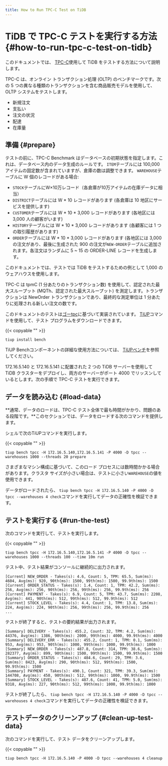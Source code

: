 ```yaml
---
title: How to Run TPC-C Test on TiDB
---
```


# TiDB で TPC-C テストを実行する方法 {#how-to-run-tpc-c-test-on-tidb}

このドキュメントでは、 [TPC-C](http://www.tpc.org/tpcc/)使用して TiDB をテストする方法について説明します。

TPC-C は、オンライン トランザクション処理 (OLTP) のベンチマークです。次の 5 つの異なる種類のトランザクションを含む商品販売モデルを使用して、OLTP システムをテストします。

-   新規注文
-   支払い
-   注文の状況
-   配達
-   在庫量

## 準備 {#prepare}

テストの前に、TPC-C Benchmark はデータベースの初期状態を指定します。これは、データベース内のデータ生成のルールです。 `ITEM`テーブルには 100,000 アイテムの固定数が含まれていますが、倉庫の数は調整できます。 `WAREHOUSE`テーブルに W 個のレコードがある場合:

-   `STOCK`テーブルにW×10万レコード（各倉庫が10万アイテムの在庫データに相当）
-   `DISTRICT`テーブルには W * 10 レコードがあります (各倉庫は 10 地区にサービスを提供します)
-   `CUSTOMER`テーブルには W * 10 * 3,000 レコードがあります (各地区には 3,000 人の顧客がいます)
-   `HISTORY`テーブルには W * 10 * 3,000 レコードがあります (各顧客には 1 つの取引履歴があります)
-   `ORDER`テーブルには W * 10 * 3,000 レコードがあります (各地区には 3,000 の注文があり、最後に生成された 900 の注文が`NEW-ORDER`テーブルに追加されます。各注文はランダムに 5 ~ 15 の ORDER-LINE レコードを生成します。

このドキュメントでは、テストでは TiDB をテストするための例として 1,000 のウェアハウスを使用します。

TPC-C は tpmC (1 分あたりのトランザクション数) を使用して、認定された最大スループット (MQTh、認定された最大スループット) を測定します。トランザクションは NewOrder トランザクションであり、最終的な測定単位は 1 分あたりに処理される新しい注文の数です。

このドキュメントのテストは[ゴーtpc](https://github.com/pingcap/go-tpc)に基づいて実装されています。 [TiUP](/tiup/tiup-overview.md)コマンドを使用して、テスト プログラムをダウンロードできます。

{{< copyable "" >}}

```shell
tiup install bench
```

TiUP Benchコンポーネントの詳細な使用方法については、 [TiUPベンチ](/tiup/tiup-bench.md)を参照してください。

172.16.5.140 と 172.16.5.141 に配置された 2 つの TiDB サーバーを使用して TiDB クラスターをデプロイし、両方のサーバーがポート 4000 でリッスンしているとします。次の手順で TPC-C テストを実行できます。

## データを読み込む {#load-data}

**通常、データのロードは、TPC-C テスト全体で最も時間がかかり、問題のある段階です。**このセクションでは、データをロードする次のコマンドを提供します。

シェルで次のTiUPコマンドを実行します。

{{< copyable "" >}}

```shell
tiup bench tpcc -H 172.16.5.140,172.16.5.141 -P 4000 -D tpcc --warehouses 1000 --threads 20 prepare
```

さまざまなマシン構成に基づいて、このロード プロセスには数時間かかる場合があります。クラスタ サイズが小さい場合は、テストに小さい`WAREHOUSE`の値を使用できます。

データがロードされたら、 `tiup bench tpcc -H 172.16.5.140 -P 4000 -D tpcc --warehouses 4 check`コマンドを実行してデータの正確性を検証できます。

## テストを実行する {#run-the-test}

次のコマンドを実行して、テストを実行します。

{{< copyable "" >}}

```shell
tiup bench tpcc -H 172.16.5.140,172.16.5.141 -P 4000 -D tpcc --warehouses 1000 --threads 100 --time 10m run
```

テスト中、テスト結果がコンソールに継続的に出力されます。

```text
[Current] NEW_ORDER - Takes(s): 4.6, Count: 5, TPM: 65.5, Sum(ms): 4604, Avg(ms): 920, 90th(ms): 1500, 99th(ms): 1500, 99.9th(ms): 1500
[Current] ORDER_STATUS - Takes(s): 1.4, Count: 1, TPM: 42.2, Sum(ms): 256, Avg(ms): 256, 90th(ms): 256, 99th(ms): 256, 99.9th(ms): 256
[Current] PAYMENT - Takes(s): 6.9, Count: 5, TPM: 43.7, Sum(ms): 2208, Avg(ms): 441, 90th(ms): 512, 99th(ms): 512, 99.9th(ms): 512
[Current] STOCK_LEVEL - Takes(s): 4.4, Count: 1, TPM: 13.8, Sum(ms): 224, Avg(ms): 224, 90th(ms): 256, 99th(ms): 256, 99.9th(ms): 256
...
```

テストが終了すると、テストの要約結果が出力されます。

```text
[Summary] DELIVERY - Takes(s): 455.2, Count: 32, TPM: 4.2, Sum(ms): 44376, Avg(ms): 1386, 90th(ms): 2000, 99th(ms): 4000, 99.9th(ms): 4000
[Summary] DELIVERY_ERR - Takes(s): 455.2, Count: 1, TPM: 0.1, Sum(ms): 953, Avg(ms): 953, 90th(ms): 1000, 99th(ms): 1000, 99.9th(ms): 1000
[Summary] NEW_ORDER - Takes(s): 487.8, Count: 314, TPM: 38.6, Sum(ms): 282377, Avg(ms): 899, 90th(ms): 1500, 99th(ms): 1500, 99.9th(ms): 1500
[Summary] ORDER_STATUS - Takes(s): 484.6, Count: 29, TPM: 3.6, Sum(ms): 8423, Avg(ms): 290, 90th(ms): 512, 99th(ms): 1500, 99.9th(ms): 1500
[Summary] PAYMENT - Takes(s): 490.1, Count: 321, TPM: 39.3, Sum(ms): 144708, Avg(ms): 450, 90th(ms): 512, 99th(ms): 1000, 99.9th(ms): 1500
[Summary] STOCK_LEVEL - Takes(s): 487.6, Count: 41, TPM: 5.0, Sum(ms): 9318, Avg(ms): 227, 90th(ms): 512, 99th(ms): 1000, 99.9th(ms): 1000
```

テストが終了したら、 `tiup bench tpcc -H 172.16.5.140 -P 4000 -D tpcc --warehouses 4 check`コマンドを実行してデータの正確性を検証できます。

## テストデータのクリーンアップ {#clean-up-test-data}

次のコマンドを実行して、テスト データをクリーンアップします。

{{< copyable "" >}}

```shell
tiup bench tpcc -H 172.16.5.140 -P 4000 -D tpcc --warehouses 4 cleanup
```
